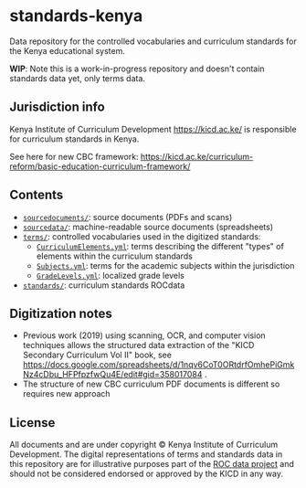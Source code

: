 # standards-kenya
Data repository for the controlled vocabularies and curriculum standards for the Kenya educational system.

**WIP**: Note this is a work-in-progress repository and doesn't contain standards data yet, only terms data.



Jurisdiction info
-----------------
Kenya Institute of Curriculum Development https://kicd.ac.ke/ is responsible for curriculum standards in Kenya.

See here for new CBC framework: https://kicd.ac.ke/curriculum-reform/basic-education-curriculum-framework/



Contents
--------
- [`sourcedocuments/`](./sourcedocuments): source documents (PDFs and scans)
- [`sourcedata/`](./sourcedata): machine-readable source documents (spreadsheets)
- [`terms/`](./terms): controlled vocabularies used in the digitized standards:
  - [`CurriculumElements.yml`](./terms/CurriculumElements.yml): terms describing
    the different "types" of elements within the curriculum standards
  - [`Subjects.yml`](./terms/Subjects.yml): terms for the academic subjects within the jurisdiction
  - [`GradeLevels.yml`](./terms/GradeLevels.yml): localized grade levels
- [`standards/`](./standards): curriculum standards ROCdata


Digitization notes
------------------
- Previous work (2019) using scanning, OCR, and computer vision techniques allows the
  structured data extraction of the "KICD Secondary Curriculum Vol II" book, see
  https://docs.google.com/spreadsheets/d/1nqv6CoT0ORtdrfOmhePiGmkNz4cDbu_HFPfpzfwQu4E/edit#gid=358017084 .
- The structure of new CBC curriculum PDF documents is different so requires new approach


License
-------
All documents and are under copyright © Kenya Institute of Curriculum Development.
The digital representations of terms and standards data in this repository are
for illustrative purposes part of the [ROC data project](https://rocdata.global/)
and should not be considered endorsed or approved by the KICD in any way.
